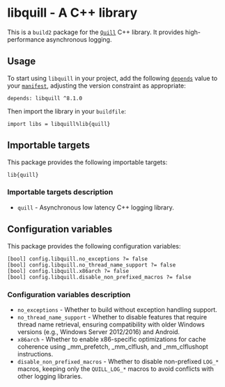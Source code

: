 # libquill - A C++ library

This is a `build2` package for the [`Quill`](https://github.com/odygrd/quill)
C++ library. It provides high-performance asynchronous logging.


## Usage

To start using `libquill` in your project, add the following [`depends`](https://build2.org/bpkg/doc/build2-package-manager-manual.xhtml#manifest-package-depends) value to your [`manifest`](https://build2.org/bpkg/doc/build2-package-manager-manual.xhtml#manifests), adjusting the version constraint as appropriate:

```
depends: libquill ^8.1.0
```

Then import the library in your `buildfile`:

```
import libs = libquill%lib{quill}
```


## Importable targets

This package provides the following importable targets:

```
lib{quill}
```

### Importable targets description

* `quill` - Asynchronous low latency C++ logging library.


## Configuration variables

This package provides the following configuration variables:

```
[bool] config.libquill.no_exceptions ?= false
[bool] config.libquill.no_thread_name_support ?= false
[bool] config.libquill.x86arch ?= false
[bool] config.libquill.disable_non_prefixed_macros ?= false
```

### Configuration variables description

* `no_exceptions` - Whether to build without exception handling support.
* `no_thread_name_support` - Whether to disable features that require thread name retrieval, ensuring compatibility with older Windows versions (e.g., Windows Server 2012/2016) and Android.
* `x86arch` - Whether to enable x86-specific optimizations for cache coherence using _mm_prefetch, _mm_clflush, and _mm_clflushopt instructions.
* `disable_non_prefixed_macros` - Whether to disable non-prefixed `LOG_*` macros, keeping only the `QUILL_LOG_*` macros to avoid conflicts with other logging libraries.
